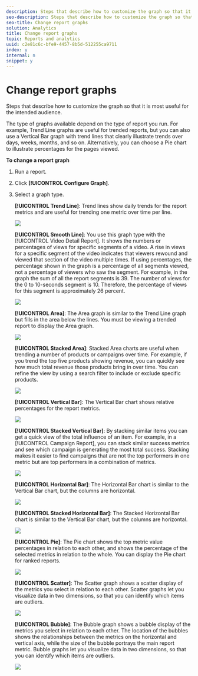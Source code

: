 ```yaml
---
description: Steps that describe how to customize the graph so that it is most useful for the intended audience.
seo-description: Steps that describe how to customize the graph so that it is most useful for the intended audience.
seo-title: Change report graphs
solution: Analytics
title: Change report graphs
topic: Reports and analytics
uuid: c2e81c6c-bfe9-4457-8b5d-512255ca9711
index: y
internal: n
snippet: y
---
```


# Change report graphs

Steps that describe how to customize the graph so that it is most useful for the intended audience.

The type of graphs available depend on the type of report you run. For example, Trend Line graphs are useful for trended reports, but you can also use a Vertical Bar graph with trend lines that clearly illustrate trends over days, weeks, months, and so on. Alternatively, you can choose a Pie chart to illustrate percentages for the pages viewed.

**To change a report graph** 

1. Run a report.
1. Click **[!UICONTROL Configure Graph]**.
1. Select a graph type.

   **[!UICONTROL Trend Line]**: Trend lines show daily trends for the report metrics and are useful for trending one metric over time per line.

   ![](assets/graph_trend_line.png)

   **[!UICONTROL Smooth Line]**: You use this graph type with the [!UICONTROL Video Detail Report]. It shows the numbers or percentages of views for specific segments of a video. A rise in views for a specific segment of the video indicates that viewers rewound and viewed that section of the video multiple times. If using percentages, the percentage shown in the graph is a percentage of all segments viewed, not a percentage of viewers who saw the segment. For example, in the graph the sum of all the report segments is 39. The number of views for the 0 to 10-seconds segment is 10. Therefore, the percentage of views for this segment is approximately 26 percent.

   ![](assets/graph_smooth_line.png)

   **[!UICONTROL Area]**: The Area graph is similar to the Trend Line graph but fills in the area below the lines. You must be viewing a trended report to display the Area graph.

   ![](assets/graph_area.png)

   **[!UICONTROL Stacked Area]**: Stacked Area charts are useful when trending a number of products or campaigns over time. For example, if you trend the top five products showing revenue, you can quickly see how much total revenue those products bring in over time. You can refine the view by using a search filter to include or exclude specific products.

   ![](assets/graph_stacked_area.png)

   **[!UICONTROL Vertical Bar]**: The Vertical Bar chart shows relative percentages for the report metrics.

   ![](assets/graph_vertical_bars.png)

   **[!UICONTROL Stacked Vertical Bar]**: By stacking similar items you can get a quick view of the total influence of an item. For example, in a [!UICONTROL Campaign Report], you can stack similar success metrics and see which campaign is generating the most total success. Stacking makes it easier to find campaigns that are not the top performers in one metric but are top performers in a combination of metrics.

   ![](assets/graph_stacked_vertical.png)

   **[!UICONTROL Horizontal Bar]**: The Horizontal Bar chart is similar to the Vertical Bar chart, but the columns are horizontal.

   ![](assets/graph_horizontal_bar.png)

   **[!UICONTROL Stacked Horizontal Bar]**: The Stacked Horizontal Bar chart is similar to the Vertical Bar chart, but the columns are horizontal.

   ![](assets/graph_stacked_horizontal.png)

   **[!UICONTROL Pie]**: The Pie chart shows the top metric value percentages in relation to each other, and shows the percentage of the selected metrics in relation to the whole. You can display the Pie chart for ranked reports.

   ![](assets/graph_pie.png)

   **[!UICONTROL Scatter]**: The Scatter graph shows a scatter display of the metrics you select in relation to each other. Scatter graphs let you visualize data in two dimensions, so that you can identify which items are outliers.

   ![](assets/graph_scatter.png)

   **[!UICONTROL Bubble]**: The Bubble graph shows a bubble display of the metrics you select in relation to each other. The location of the bubbles shows the relationships between the metrics on the horizontal and vertical axis, while the size of the bubble portrays the main report metric. Bubble graphs let you visualize data in two dimensions, so that you can identify which items are outliers.

   ![](assets/graph_bubble.png)


